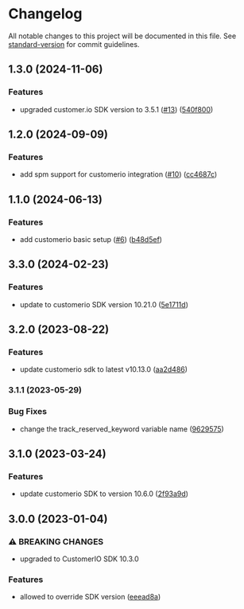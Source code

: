 # Changelog

All notable changes to this project will be documented in this file. See [standard-version](https://github.com/conventional-changelog/standard-version) for commit guidelines.

## 1.3.0 (2024-11-06)


### Features

* upgraded customer.io SDK version to 3.5.1 ([#13](https://github.com/rudderlabs/rudder-integration-customerio-ios/issues/13)) ([540f800](https://github.com/rudderlabs/rudder-integration-customerio-ios/commit/540f800b3fdcc2739d4fde47233cdaf78221477c))

## 1.2.0 (2024-09-09)


### Features

* add spm support for customerio integration ([#10](https://github.com/rudderlabs/rudder-integration-customerio-ios/issues/10)) ([cc4687c](https://github.com/rudderlabs/rudder-integration-customerio-ios/commit/cc4687c271dc43f709f5f636c8253feb80bf5183))

## 1.1.0 (2024-06-13)


### Features

* add customerio basic setup ([#6](https://github.com/rudderlabs/rudder-integration-customerio-ios/issues/6)) ([b48d5ef](https://github.com/rudderlabs/rudder-integration-customerio-ios/commit/b48d5ef14cf1fc927a5290b4da68ddbb521330c3))

## 3.3.0 (2024-02-23)


### Features

* update to customerio SDK version 10.21.0 ([5e1711d](https://github.com/rudderlabs/rudder-integration-customerio-ios/commit/5e1711db2beee27adad03bcfa7a3d635fc0c468f))

## 3.2.0 (2023-08-22)


### Features

* update customerio sdk to latest v10.13.0 ([aa2d486](https://github.com/rudderlabs/rudder-integration-customerio-ios/commit/aa2d486971af20608e0db81de5698a81d170f34e))

### 3.1.1 (2023-05-29)


### Bug Fixes

* change the track_reserved_keyword variable name ([9629575](https://github.com/rudderlabs/rudder-integration-customerio-ios/commit/9629575eca681ab689df7e7387235f4683984ae3))

## 3.1.0 (2023-03-24)


### Features

* update customerio SDK to version 10.6.0 ([2f93a9d](https://github.com/rudderlabs/rudder-integration-customerio-ios/commit/2f93a9d4a4286793f2d30657d46d3563fe5c52a7))

## 3.0.0 (2023-01-04)


### ⚠ BREAKING CHANGES

* upgraded to CustomerIO SDK 10.3.0

### Features

* allowed to override SDK version ([eeead8a](https://github.com/rudderlabs/rudder-integration-customerio-ios/commit/eeead8ad1a7e88974829a9e7c1b3aa7ecf0392d6))
